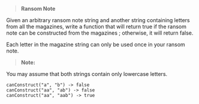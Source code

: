 >**Ransom Note**

Given an arbitrary ransom note string and another string containing letters from all the magazines, write a function that will return true if the ransom note can be constructed from the magazines ; otherwise, it will return false.

Each letter in the magazine string can only be used once in your ransom note.

>**Note:** 

You may assume that both strings contain only lowercase letters.

```code
canConstruct("a", "b") -> false
canConstruct("aa", "ab") -> false
canConstruct("aa", "aab") -> true
```